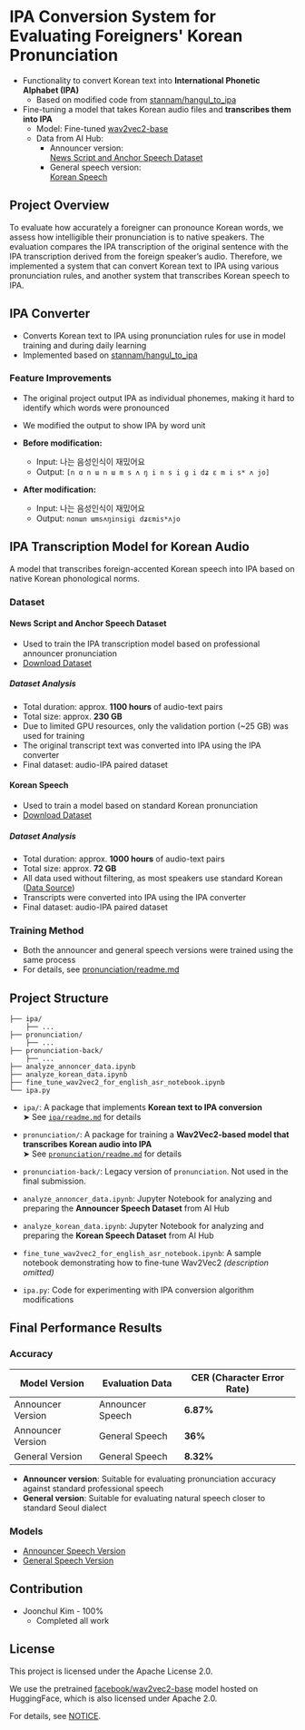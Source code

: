 # IPA Conversion System for Evaluating Foreigners' Korean Pronunciation

- Functionality to convert Korean text into **International Phonetic Alphabet (IPA)**
  - Based on modified code from [stannam/hangul_to_ipa](https://github.com/stannam/hangul_to_ipa?tab=MIT-1-ov-file)
- Fine-tuning a model that takes Korean audio files and **transcribes them into IPA**
  - Model: Fine-tuned [wav2vec2-base](https://huggingface.co/facebook/wav2vec2-base)
  - Data from AI Hub:
    - Announcer version:  
      [News Script and Anchor Speech Dataset](https://www.aihub.or.kr/aihubdata/data/view.do?currMenu=115&topMenu=100&aihubDataSe=data&dataSetSn=71557)
    - General speech version:  
      [Korean Speech](https://www.aihub.or.kr/aihubdata/data/view.do?currMenu=&topMenu=&aihubDataSe=data&dataSetSn=123)

## Project Overview

To evaluate how accurately a foreigner can pronounce Korean words, we assess how intelligible their pronunciation is to native speakers. The evaluation compares the IPA transcription of the original sentence with the IPA transcription derived from the foreign speaker’s audio. Therefore, we implemented a system that can convert Korean text to IPA using various pronunciation rules, and another system that transcribes Korean speech to IPA.


## IPA Converter

- Converts Korean text to IPA using pronunciation rules for use in model training and during daily learning
- Implemented based on [stannam/hangul_to_ipa](https://github.com/stannam/hangul_to_ipa)

### Feature Improvements


- The original project output IPA as individual phonemes, making it hard to identify which words were pronounced
- We modified the output to show IPA by word unit

- **Before modification:**
  - Input: 나는 음성인식이 재밌어요  
  - Output: `[n ɑ n ɯ n ɯ m s ʌ ŋ i n s i ɡ i dʑ ɛ m i s* ʌ jo]`

- **After modification:**
  - Input: 나는 음성인식이 재밌어요  
  - Output: `nɑnɯn ɯmsʌŋinsiɡi dʑɛmis*ʌjo`


## IPA Transcription Model for Korean Audio

A model that transcribes foreign-accented Korean speech into IPA based on native Korean phonological norms.

### Dataset

#### News Script and Anchor Speech Dataset

- Used to train the IPA transcription model based on professional announcer pronunciation
- [Download Dataset](https://www.aihub.or.kr/aihubdata/data/view.do?currMenu=115&topMenu=100&aihubDataSe=data&dataSetSn=71557)

##### Dataset Analysis

- Total duration: approx. **1100 hours** of audio-text pairs
- Total size: approx. **230 GB**
- Due to limited GPU resources, only the validation portion (~25 GB) was used for training
- The original transcript text was converted into IPA using the IPA converter
- Final dataset: audio-IPA paired dataset

#### Korean Speech

- Used to train a model based on standard Korean pronunciation
- [Download Dataset](https://www.aihub.or.kr/aihubdata/data/view.do?currMenu=&topMenu=&aihubDataSe=data&dataSetSn=123)


##### Dataset Analysis

- Total duration: approx. **1000 hours** of audio-text pairs
- Total size: approx. **72 GB**
- All data used without filtering, as most speakers use standard Korean ([Data Source](https://www.mdpi.com/2076-3417/10/19/6936))
- Transcripts were converted into IPA using the IPA converter
- Final dataset: audio-IPA paired dataset


### Training Method

- Both the announcer and general speech versions were trained using the same process
- For details, see [pronunciation/readme.md](/pronunciation/readme.md)


## Project Structure

```text
├── ipa/
    ├── ...
├── pronunciation/
    ├── ...
├── pronunciation-back/
    ├── ...
├── analyze_annoncer_data.ipynb
├── analyze_korean_data.ipynb
├── fine_tune_wav2vec2_for_english_asr_notebook.ipynb
└── ipa.py
```

- `ipa/`: A package that implements **Korean text to IPA conversion**  
  ➤ See [`ipa/readme.md`](ipa/readme.md) for details

- `pronunciation/`: 
  A package for training a **Wav2Vec2-based model that transcribes Korean audio into IPA**  
  ➤ See [`pronunciation/readme.md`](pronunciation/readme.md) for details

- `pronunciation-back/`: 
  Legacy version of `pronunciation`. Not used in the final submission.

- `analyze_annoncer_data.ipynb`: 
  Jupyter Notebook for analyzing and preparing the **Announcer Speech Dataset** from AI Hub

- `analyze_korean_data.ipynb`: 
  Jupyter Notebook for analyzing and preparing the **Korean Speech Dataset** from AI Hub

- `fine_tune_wav2vec2_for_english_asr_notebook.ipynb`: 
  A sample notebook demonstrating how to fine-tune Wav2Vec2 *(description omitted)*

- `ipa.py`: 
  Code for experimenting with IPA conversion algorithm modifications



## Final Performance Results

### Accuracy

| Model Version       | Evaluation Data     | CER (Character Error Rate) |
|---------------------|---------------------|-----------------------------|
| Announcer Version   | Announcer Speech    | **6.87%**                   |
| Announcer Version   | General Speech      | **36%**                     |
| General Version     | General Speech      | **8.32%**                   |

- **Announcer version**: Suitable for evaluating pronunciation accuracy against standard professional speech
- **General version**: Suitable for evaluating natural speech closer to standard Seoul dialect

### Models

- [Announcer Speech Version](https://huggingface.co/icig/announcer-korean-ipa-translation)
- [General Speech Version](https://huggingface.co/icig/normal-korean-ipa-translation)


## Contribution

- Joonchul Kim - 100%  
  - Completed all work


## License

This project is licensed under the Apache License 2.0.

We use the pretrained [facebook/wav2vec2-base](https://huggingface.co/facebook/wav2vec2-base) model hosted on HuggingFace, which is also licensed under Apache 2.0.

For details, see [NOTICE](/NOTICE).
